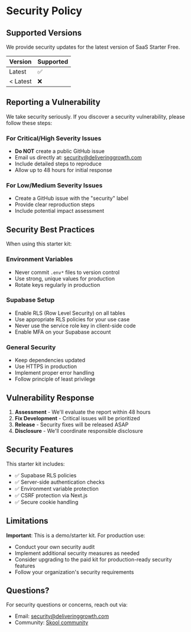 # Security Policy

## Supported Versions

We provide security updates for the latest version of SaaS Starter Free.

| Version | Supported          |
| ------- | ------------------ |
| Latest  | :white_check_mark: |
| < Latest| :x:                |

## Reporting a Vulnerability

We take security seriously. If you discover a security vulnerability, please follow these steps:

### For Critical/High Severity Issues
- **Do NOT** create a public GitHub issue
- Email us directly at: security@deliveringgrowth.com
- Include detailed steps to reproduce
- Allow up to 48 hours for initial response

### For Low/Medium Severity Issues
- Create a GitHub issue with the "security" label
- Provide clear reproduction steps
- Include potential impact assessment

## Security Best Practices

When using this starter kit:

### Environment Variables
- Never commit `.env*` files to version control
- Use strong, unique values for production
- Rotate keys regularly in production

### Supabase Setup
- Enable RLS (Row Level Security) on all tables
- Use appropriate RLS policies for your use case
- Never use the service role key in client-side code
- Enable MFA on your Supabase account

### General Security
- Keep dependencies updated
- Use HTTPS in production
- Implement proper error handling
- Follow principle of least privilege

## Vulnerability Response

1. **Assessment** - We'll evaluate the report within 48 hours
2. **Fix Development** - Critical issues will be prioritized
3. **Release** - Security fixes will be released ASAP
4. **Disclosure** - We'll coordinate responsible disclosure

## Security Features

This starter kit includes:
- ✅ Supabase RLS policies
- ✅ Server-side authentication checks
- ✅ Environment variable protection
- ✅ CSRF protection via Next.js
- ✅ Secure cookie handling

## Limitations

**Important**: This is a demo/starter kit. For production use:
- Conduct your own security audit
- Implement additional security measures as needed
- Consider upgrading to the paid kit for production-ready security features
- Follow your organization's security requirements

## Questions?

For security questions or concerns, reach out via:
- Email: security@deliveringgrowth.com
- Community: [Skool community](https://www.skool.com/delivering-growth-free)
